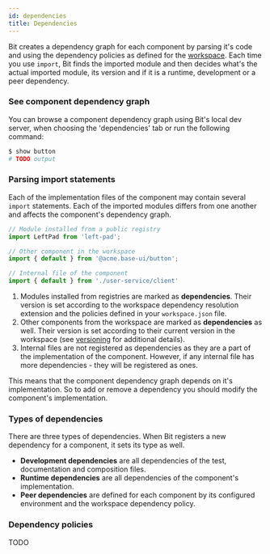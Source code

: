 ```yaml
---
id: dependencies
title: Dependencies
---
```


Bit creates a dependency graph for each component by parsing it's code and using the dependency policies as defined for the [workspace](LINK). Each time you use `import`, Bit finds the imported module and then decides what's the actual imported module, its version and if it is a runtime, development or a peer dependency.

### See component dependency graph

You can browse a component dependency graph using Bit's local dev server, when choosing the 'dependencies' tab or run the following command:

```sh
$ show button
# TODO output
```

### Parsing import statements

Each of the implementation files of the component may contain several `import` statements. Each of the imported modules differs from one another and affects the component's dependency graph.

```javascript
// Module installed from a public registry
import LeftPad from 'left-pad';

// Other component in the workspace
import { default } from '@acme.base-ui/button';

// Internal file of the component
import { default } from './user-service/client'
```

1. Modules installed from registries are marked as **dependencies**. Their version is set according to the workspace dependency resolution extension and the policies defined in your `workspace.json` file.
1. Other components from the workspace are marked as **dependencies** as well. Their version is set according to their current version in the workspace (see [versioning](LINK) for additional details).
1. Internal files are not registered as dependencies as they are a part of the implementation of the component. However, if any internal file has more dependencies - they will be registered as ones.

This means that the component dependency graph depends on it's implementation. So to add or remove a dependency you should modify the component's implementation.

### Types of dependencies

There are three types of dependencies. When Bit registers a new dependency for a component, it sets its type as well.

- **Development dependencies** are all dependencies of the test, documentation and composition files.
- **Runtime dependencies** are all dependencies of the component's implementation.
- **Peer dependencies** are defined for each component by its configured environment and the workspace dependency policy.

### Dependency policies

TODO
